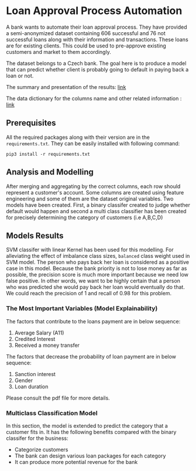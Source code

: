 # Loan Approval Process Automation
A bank wants to automate their loan approval process. They have provided a semi-anonymized dataset containing 606 successful and 76 not successful loans along with their information and transactions. These loans are for existing clients. This could be used to pre-approve existing customers and market to them accordingly.

The dataset belongs to a Czech bank. The goal here is to produce a model that can predict whether client is probably going to default in paying back a loan or not.

The summary and presentation of the results: [link](https://github.com/arashag/Loan-Approval-Process-Automation/blob/master/loan_approval_process_automation_presentation.pdf)

The data dictionary for the columns name and other related information : [link](https://sorry.vse.cz/~berka/challenge/pkdd1999/berka.htm)

## Prerequisites
All the required packages along with their version are in the `requirements.txt`. They can be easily installed with following command:
```
pip3 install -r requirements.txt
```
## Analysis and Modelling
After merging and aggregating by the correct columns, each row should represent a customer's account. Some columns are created using feature engineering and some of them are the dataset original variables.
Two models have been created. First, a binary classifer created to judge whether default would happen and second a multi class classifier has been created for precisely determining the category of customers (i.e A,B,C,D)

## Models Results
SVM classifer with linear Kernel has been used for this modelling. For alleviating the effect of imbalance class sizes, `balanced` class weight used in SVM model. The person who pays back her loan is considered as a positive case in this model. Because the bank priority is not to lose money as far as possible, the precision score is much more important because we need low false positive. In other words, we want to be highly certain that a person who was predicted she would pay back her loan would eventually do that. We could reach the precision of 1 and recall of 0.98 for this problem.

### The Most Important Variables (Model Explainability)
The factors that contribute to the loans payment are in below sequence:
  1. Average Salary (A11)
  2. Credited Interest
  3. Received a money transfer

The factors that decrease the probability of loan payment are in below sequence:
  1. Sanction interest
  2. Gender
  3. Loan duration
  
Please consult the pdf file for more details.

### Multiclass Classification Model
In this section, the model is extended to predict the category that a customer fits in. It has the following benefits compared with the binary classifer for the business:
  * Categorize customers
  * The bank can design various loan packages for each category
  * It can produce more potential revenue for the bank
